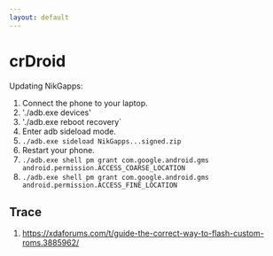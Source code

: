 ```yaml
---
layout: default
---
```


# crDroid

Updating NikGapps:

1. Connect the phone to your laptop.
2. './adb.exe devices'
3. './adb.exe reboot recovery`
4. Enter adb sideload mode.
5. `./adb.exe sideload NikGapps...signed.zip`
6. Restart your phone.
7. `./adb.exe shell pm grant com.google.android.gms android.permission.ACCESS_COARSE_LOCATION`
8. `./adb.exe shell pm grant com.google.android.gms android.permission.ACCESS_FINE_LOCATION`

## Trace

1. https://xdaforums.com/t/guide-the-correct-way-to-flash-custom-roms.3885962/
